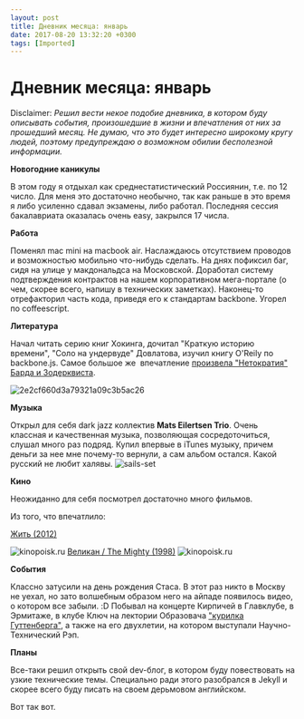 ```yaml
---
layout: post
title: Дневник месяца: январь
date: 2017-08-20 13:32:20 +0300
tags: [Imported]
---
```

# Дневник месяца: январь

Disclaimer:
_Решил вести некое подобие дневника, в котором буду описывать события, произошедшие в жизни и впечатления от них за прошедший месяц. Не думаю, что это будет интересно широкому кругу людей, поэтому предупреждаю о возможном обилии бесполезной информации._

**Новогодние каникулы**

В этом году я отдыхал как среднестатистический Россиянин, т.е. по 12 число. Для меня это достаточно необычно, так как раньше в это время я либо усиленно сдавал экзамены, либо работал. Последняя сессия бакалавриата оказалась очень easy, закрылся 17 числа.

**Работа**

Поменял mac mini на macbook air. Наслаждаюсь отсутствием проводов и возможностью мобильно что-нибудь сделать. На днях пофиксил баг, сидя на улице у макдональдса на Московской. Доработал систему подтверждения контрактов на нашем корпоративном мега-портале (о чем, скорее всего, напишу в технических заметках). Наконец-то отрефакторил часть кода, приведя его к стандартам backbone. Угорел по coffeescript.

**Литература**

Начал читать серию книг Хокинга, дочитал "Краткую историю времени", "Соло на ундервуде" Довлатова, изучил книгу O'Reily по backbone.js. Самое большое же  впечатление [произвела "Нетократия" Барда и Зодерквиста](https://www.facebook.com/photo.php?fbid=10203506560041545&set=a.1016102159727.2002697.1140289406&type=1&theater).

![2e2cf660d3a79321a09c3b5ac26](https://vlaim.s3.amazonaws.com/uploads/2015/02/2e2cf660d3a79321a09c3b5ac26.jpg)

**Музыка**

Открыл для себя dark jazz коллектив **Mats Eilertsen Trio**. Очень классная и качественная музыка, позволяющая сосредоточиться, слушал много раз подряд. Купил впервые в iTunes музыку, причем деньги за нее мне почему-то вернули, а сам альбом остался. Какой русский не любит халявы.
![sails-set](https://vlaim.s3.amazonaws.com/uploads/2015/01/sails-set-300x300.jpg)

**Кино**

Неожиданно для себя посмотрел достаточно много фильмов.

Из того, что впечатлило:

[Жить (2012)](http://www.kinopoisk.ru/film/645910/)

![kinopoisk.ru](https://vlaim.s3.amazonaws.com/uploads/2015/01/kinopoisk.ru-Zhit-1951589-1024x548.jpg) [Великан / The Mighty (1998)](http://www.kinopoisk.ru/film/4384/) ![kinopoisk.ru](https://vlaim.s3.amazonaws.com/uploads/2015/02/kinopoisk.ru-The-Mighty-1378028.jpg)

**События**

Классно затусили на день рождения Стаса. В этот раз никто в Москву не уехал, но зато волшебным образом него на айпаде появилось видео, о котором все забыли. :D Побывал на концерте Кирпичей в Главклубе, в Эрмитаже, в клубе Ключ на лектории Образовача ["курилка Гуттенберга"](https://vk.com/kurilka.kl10tch), а также на его двухлетии, на котором выступали Научно-Технический Рэп.

**Планы**

Все-таки решил открыть свой dev-блог, в котором буду повествовать на узкие технические темы. Специально ради этого разобрался в Jekyll и скорее всего буду писать на своем дерьмовом английском.

Вот так вот.